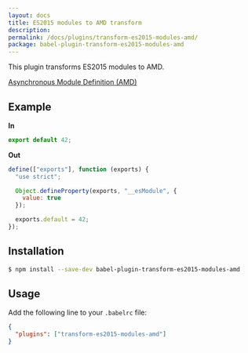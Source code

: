 ```yaml
---
layout: docs
title: ES2015 modules to AMD transform
description:
permalink: /docs/plugins/transform-es2015-modules-amd/
package: babel-plugin-transform-es2015-modules-amd
---
```


This plugin transforms ES2015 modules to AMD.

[Asynchronous Module Definition (AMD)](https://github.com/amdjs/amdjs-api)

## Example

**In**

```javascript
export default 42;
```

**Out**

```javascript
define(["exports"], function (exports) {
  "use strict";

  Object.defineProperty(exports, "__esModule", {
    value: true
  });

  exports.default = 42;
});
```

## Installation

```sh
$ npm install --save-dev babel-plugin-transform-es2015-modules-amd
```

## Usage

Add the following line to your `.babelrc` file:

```json
{
  "plugins": ["transform-es2015-modules-amd"]
}
```
